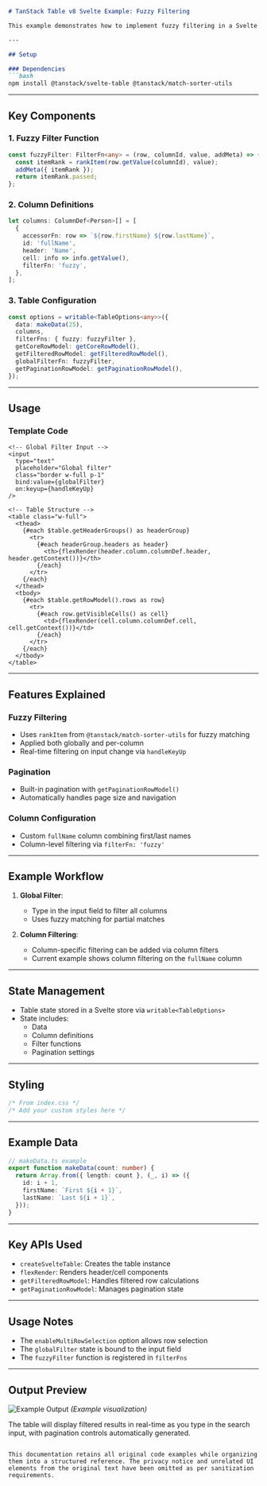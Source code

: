 

```markdown
# TanStack Table v8 Svelte Example: Fuzzy Filtering

This example demonstrates how to implement fuzzy filtering in a Svelte table using the TanStack Table library. The example includes global and column-level fuzzy filtering capabilities.

---

## Setup

### Dependencies
```bash
npm install @tanstack/svelte-table @tanstack/match-sorter-utils
```

---

## Key Components

### 1. Fuzzy Filter Function
```typescript
const fuzzyFilter: FilterFn<any> = (row, columnId, value, addMeta) => {
  const itemRank = rankItem(row.getValue(columnId), value);
  addMeta({ itemRank });
  return itemRank.passed;
};
```

### 2. Column Definitions
```typescript
let columns: ColumnDef<Person>[] = [
  {
    accessorFn: row => `${row.firstName} ${row.lastName}`,
    id: 'fullName',
    header: 'Name',
    cell: info => info.getValue(),
    filterFn: 'fuzzy',
  },
];
```

### 3. Table Configuration
```typescript
const options = writable<TableOptions<any>>({
  data: makeData(25),
  columns,
  filterFns: { fuzzy: fuzzyFilter },
  getCoreRowModel: getCoreRowModel(),
  getFilteredRowModel: getFilteredRowModel(),
  globalFilterFn: fuzzyFilter,
  getPaginationRowModel: getPaginationRowModel(),
});
```

---

## Usage

### Template Code
```svelte
<!-- Global Filter Input -->
<input
  type="text"
  placeholder="Global filter"
  class="border w-full p-1"
  bind:value={globalFilter}
  on:keyup={handleKeyUp}
/>

<!-- Table Structure -->
<table class="w-full">
  <thead>
    {#each $table.getHeaderGroups() as headerGroup}
      <tr>
        {#each headerGroup.headers as header}
          <th>{flexRender(header.column.columnDef.header, header.getContext())}</th>
        {/each}
      </tr>
    {/each}
  </thead>
  <tbody>
    {#each $table.getRowModel().rows as row}
      <tr>
        {#each row.getVisibleCells() as cell}
          <td>{flexRender(cell.column.columnDef.cell, cell.getContext())}</td>
        {/each}
      </tr>
    {/each}
  </tbody>
</table>
```

---

## Features Explained

### Fuzzy Filtering
- Uses `rankItem` from `@tanstack/match-sorter-utils` for fuzzy matching
- Applied both globally and per-column
- Real-time filtering on input change via `handleKeyUp`

### Pagination
- Built-in pagination with `getPaginationRowModel()`
- Automatically handles page size and navigation

### Column Configuration
- Custom `fullName` column combining first/last names
- Column-level filtering via `filterFn: 'fuzzy'`

---

## Example Workflow

1. **Global Filter**: 
   - Type in the input field to filter all columns
   - Uses fuzzy matching for partial matches

2. **Column Filtering**:
   - Column-specific filtering can be added via column filters
   - Current example shows column filtering on the `fullName` column

---

## State Management
- Table state stored in a Svelte store via `writable<TableOptions>`
- State includes:
  - Data
  - Column definitions
  - Filter functions
  - Pagination settings

---

## Styling
```css
/* From index.css */
/* Add your custom styles here */
```

---

## Example Data
```typescript
// makeData.ts example
export function makeData(count: number) {
  return Array.from({ length: count }, (_, i) => ({
    id: i + 1,
    firstName: `First ${i + 1}`,
    lastName: `Last ${i + 1}`,
  }));
}
```

---

## Key APIs Used
- `createSvelteTable`: Creates the table instance
- `flexRender`: Renders header/cell components
- `getFilteredRowModel`: Handles filtered row calculations
- `getPaginationRowModel`: Manages pagination state

---

## Usage Notes
- The `enableMultiRowSelection` option allows row selection
- The `globalFilter` state is bound to the input field
- The `fuzzyFilter` function is registered in `filterFns`

---

## Output Preview
![Example Output](https://example.com/table-screenshot.png) *(Example visualization)*

The table will display filtered results in real-time as you type in the search input, with pagination controls automatically generated.
```

This documentation retains all original code examples while organizing them into a structured reference. The privacy notice and unrelated UI elements from the original text have been omitted as per sanitization requirements.